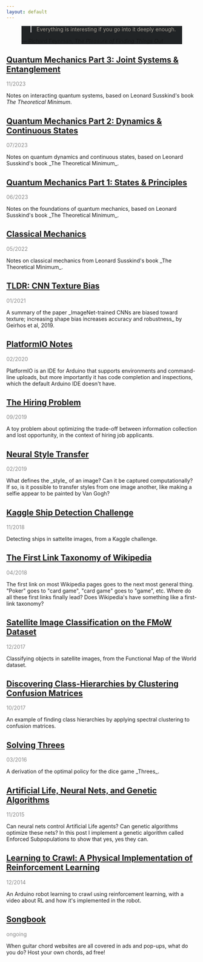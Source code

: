 ```yaml
---
layout: default
---
```


<link rel="stylesheet" type="text/css" media="all" href="quote.css" />

<figure class="quote" style="background-color: #212426;">
  <blockquote style="color: #a7a095;">
    Everything is interesting if you go into it deeply enough.
  </blockquote>
  <figcaption>
    &mdash; Richard Feynman, <cite>The Pleasure of Finding Things Out</cite>
  </figcaption>
</figure>

## [Quantum Mechanics Part 3: Joint Systems & Entanglement](quantum-3.html)

<p style="opacity:0.5">11/2023</p>

Notes on interacting quantum systems, based on Leonard Susskind's book _The Theoretical Minimum_.

## [Quantum Mechanics Part 2: Dynamics & Continuous States](quantum-2.html)

<p style="opacity:0.5">07/2023</p>
Notes on quantum dynamics and continuous states, based on Leonard Susskind's book _The Theoretical Minimum_.

## [Quantum Mechanics Part 1: States & Principles](quantum-1.html)

<p style="opacity:0.5">06/2023</p>
Notes on the foundations of quantum mechanics, based on Leonard Susskind's book _The Theoretical Minimum_.

## [Classical Mechanics](classical-mechanics.html)

<p style="opacity:0.5">05/2022</p>
Notes on classical mechanics from Leonard Susskind's book _The Theoretical Minimum_.

## [TLDR: CNN Texture Bias](cnn-texture-bias.html)

<p style="opacity:0.5">01/2021</p>
A summary of the paper _ImageNet-trained CNNs are biased toward texture; increasing shape bias increases accuracy and robustness_ by Geirhos et al, 2019.

## [PlatformIO Notes](platformio-notes.html)

<p style="opacity:0.5">02/2020</p>
PlatformIO is an IDE for Arduino that supports environments and command-line uploads, but more importantly it has code completion and inspections, which the default Arduino IDE doesn't have.

## [The Hiring Problem](hiring-problem.html)

<p style="opacity:0.5">09/2019</p>
A toy problem about optimizing the trade-off between information collection and lost opportunity, in the context of hiring job applicants.

## [Neural Style Transfer](neural-style-transfer.html)

<p style="opacity:0.5">02/2019</p>
What defines the _style_ of an image? Can it be captured computationally? If so, is it possible to transfer styles from one image another, like making a selfie appear to be painted by Van Gogh? 

## [Kaggle Ship Detection Challenge](airbus.html)

<p style="opacity:0.5">11/2018</p>
Detecting ships in sattelite images, from a Kaggle challenge.

## [The First Link Taxonomy of Wikipedia](wikilinks.html)

<p style="opacity:0.5">04/2018</p>
The first link on most Wikipedia pages goes to the next most general thing. "Poker" goes to "card game", "card game" goes to "game", etc.  Where do all these first links finally lead? Does Wikipedia's have something like a first-link taxonomy?

## [Satellite Image Classification on the FMoW Dataset](fmow.html)

<p style="opacity:0.5">12/2017</p>
Classifying objects in satellite images, from the Functional Map of the World dataset.

## [Discovering Class-Hierarchies by Clustering Confusion Matrices](cm-clustering.html)

<p style="opacity:0.5">10/2017</p>
An example of finding class hierarchies by applying spectral clustering to confusion matrices.

## [Solving Threes](bellman.md)

<p style="opacity:0.5">03/2016</p>
A derivation of the optimal policy for the dice game _Threes_.

## [Artificial Life, Neural Nets, and Genetic Algorithms](neuroev.html)

<p style="opacity:0.5">11/2015</p>
Can neural nets control Artificial Life agents?  Can genetic algorithms optimize these nets?  In this post I implement a genetic algorithm called Enforced Subpopulations to show that yes, yes they can.

## [Learning to Crawl: A Physical Implementation of Reinforcement Learning](rl.html)

<p style="opacity:0.5">12/2014</p>
An Arduino robot learning to crawl using reinforcement learning, with a video about RL and how it's implemented in the robot.

## [Songbook](songbook.html)

<p style="opacity:0.5">ongoing</p>
When guitar chord websites are all covered in ads and pop-ups, what do you do? Host your own chords, ad free!

<br />